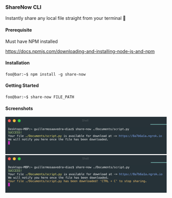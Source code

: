 ### ShareNow CLI

Instantly share any local file straight from your terminal 🚀

#### Prerequisite

Must have NPM installed

https://docs.npmjs.com/downloading-and-installing-node-js-and-npm

#### Installation

```console
foo@bar:~$ npm install -g share-now
```
#### Getting Started

```console
foo@bar:~$ share-now FILE_PATH
```

#### Screenshots
<img src="./assets/screenshot-1.png" width="700">

<img src="./assets/screenshot-2.png" width="700">
